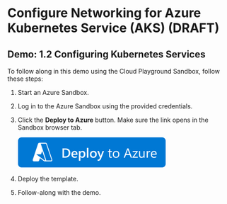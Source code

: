# Configure Networking for Azure Kubernetes Service (AKS) (DRAFT)

## Demo: 1.2 Configuring Kubernetes Services

To follow along in this demo using the Cloud Playground Sandbox, follow these steps:

1. Start an Azure Sandbox.
1. Log in to the Azure Sandbox using the provided credentials.
1. Click the **Deploy to Azure** button. Make sure the link opens in the Sandbox browser tab.

    [![Deploy To Azure](https://raw.githubusercontent.com/Azure/azure-quickstart-templates/master/1-CONTRIBUTION-GUIDE/images/deploytoazure.svg?sanitize=true)](https://portal.azure.com/#create/Microsoft.Template/uri/https%3A%2F%2Fgithub.com%2FWayneHoggett-ACG%2Faks-networking-draft%2Fblob%2Fmain%2F1.2%2Fmain.json)

1. Deploy the template.
1. Follow-along with the demo.

## 